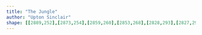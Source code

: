 ```yaml
---
title: "The Jungle"
author: "Upton Sinclair"
shape: [[2889,252],[2873,254],[2859,260],[2853,268],[2828,293],[2827,296],[2828,300],[2831,303],[2849,306],[2855,312],[2857,322],[2857,373],[2855,392],[2856,459],[2854,551],[2854,600],[2856,615],[2854,682],[2856,688],[2862,691],[2900,688],[2906,685],[2909,678],[2908,646],[2910,635],[2910,617],[2908,603],[2908,578],[2910,521],[2909,455],[2912,437],[2912,260],[2908,254],[2896,252]]
---
```

